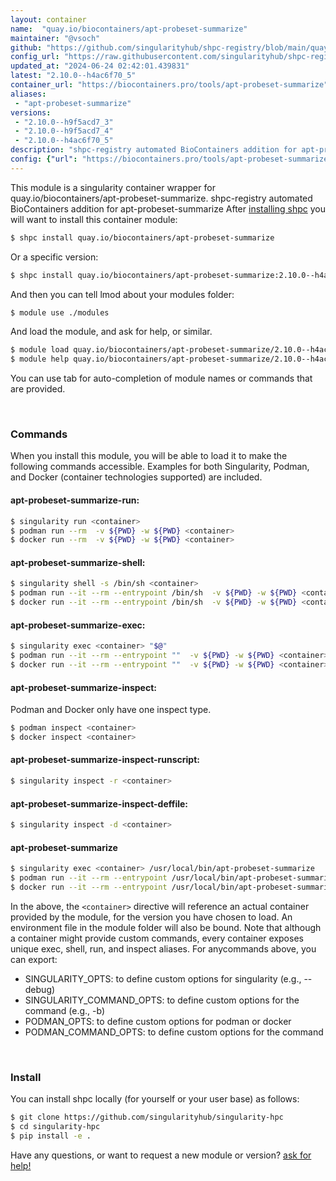```yaml
---
layout: container
name:  "quay.io/biocontainers/apt-probeset-summarize"
maintainer: "@vsoch"
github: "https://github.com/singularityhub/shpc-registry/blob/main/quay.io/biocontainers/apt-probeset-summarize/container.yaml"
config_url: "https://raw.githubusercontent.com/singularityhub/shpc-registry/main/quay.io/biocontainers/apt-probeset-summarize/container.yaml"
updated_at: "2024-06-24 02:42:01.439831"
latest: "2.10.0--h4ac6f70_5"
container_url: "https://biocontainers.pro/tools/apt-probeset-summarize"
aliases:
 - "apt-probeset-summarize"
versions:
 - "2.10.0--h9f5acd7_3"
 - "2.10.0--h9f5acd7_4"
 - "2.10.0--h4ac6f70_5"
description: "shpc-registry automated BioContainers addition for apt-probeset-summarize"
config: {"url": "https://biocontainers.pro/tools/apt-probeset-summarize", "maintainer": "@vsoch", "description": "shpc-registry automated BioContainers addition for apt-probeset-summarize", "latest": {"2.10.0--h4ac6f70_5": "sha256:6fec38aa2e1870bd60b04f6512ae12401bc5ba08eee86f40e142b2e51464cdeb"}, "tags": {"2.10.0--h9f5acd7_3": "sha256:9b0d8782daca43d81dd1e18752c012e435d24d45efe5fb0a17ef243ddefcd390", "2.10.0--h9f5acd7_4": "sha256:165e1e61b1fa5f0268378738fbeccebc5e7fa740140f5456131b4ecd621e10d6", "2.10.0--h4ac6f70_5": "sha256:6fec38aa2e1870bd60b04f6512ae12401bc5ba08eee86f40e142b2e51464cdeb"}, "docker": "quay.io/biocontainers/apt-probeset-summarize", "aliases": {"apt-probeset-summarize": "/usr/local/bin/apt-probeset-summarize"}}
---
```


This module is a singularity container wrapper for quay.io/biocontainers/apt-probeset-summarize.
shpc-registry automated BioContainers addition for apt-probeset-summarize
After [installing shpc](#install) you will want to install this container module:


```bash
$ shpc install quay.io/biocontainers/apt-probeset-summarize
```

Or a specific version:

```bash
$ shpc install quay.io/biocontainers/apt-probeset-summarize:2.10.0--h4ac6f70_5
```

And then you can tell lmod about your modules folder:

```bash
$ module use ./modules
```

And load the module, and ask for help, or similar.

```bash
$ module load quay.io/biocontainers/apt-probeset-summarize/2.10.0--h4ac6f70_5
$ module help quay.io/biocontainers/apt-probeset-summarize/2.10.0--h4ac6f70_5
```

You can use tab for auto-completion of module names or commands that are provided.

<br>

### Commands

When you install this module, you will be able to load it to make the following commands accessible.
Examples for both Singularity, Podman, and Docker (container technologies supported) are included.

#### apt-probeset-summarize-run:

```bash
$ singularity run <container>
$ podman run --rm  -v ${PWD} -w ${PWD} <container>
$ docker run --rm  -v ${PWD} -w ${PWD} <container>
```

#### apt-probeset-summarize-shell:

```bash
$ singularity shell -s /bin/sh <container>
$ podman run --it --rm --entrypoint /bin/sh  -v ${PWD} -w ${PWD} <container>
$ docker run --it --rm --entrypoint /bin/sh  -v ${PWD} -w ${PWD} <container>
```

#### apt-probeset-summarize-exec:

```bash
$ singularity exec <container> "$@"
$ podman run --it --rm --entrypoint ""  -v ${PWD} -w ${PWD} <container> "$@"
$ docker run --it --rm --entrypoint ""  -v ${PWD} -w ${PWD} <container> "$@"
```

#### apt-probeset-summarize-inspect:

Podman and Docker only have one inspect type.

```bash
$ podman inspect <container>
$ docker inspect <container>
```

#### apt-probeset-summarize-inspect-runscript:

```bash
$ singularity inspect -r <container>
```

#### apt-probeset-summarize-inspect-deffile:

```bash
$ singularity inspect -d <container>
```


#### apt-probeset-summarize

```bash
$ singularity exec <container> /usr/local/bin/apt-probeset-summarize
$ podman run --it --rm --entrypoint /usr/local/bin/apt-probeset-summarize   -v ${PWD} -w ${PWD} <container> -c " $@"
$ docker run --it --rm --entrypoint /usr/local/bin/apt-probeset-summarize   -v ${PWD} -w ${PWD} <container> -c " $@"
```



In the above, the `<container>` directive will reference an actual container provided
by the module, for the version you have chosen to load. An environment file in the
module folder will also be bound. Note that although a container
might provide custom commands, every container exposes unique exec, shell, run, and
inspect aliases. For anycommands above, you can export:

 - SINGULARITY_OPTS: to define custom options for singularity (e.g., --debug)
 - SINGULARITY_COMMAND_OPTS: to define custom options for the command (e.g., -b)
 - PODMAN_OPTS: to define custom options for podman or docker
 - PODMAN_COMMAND_OPTS: to define custom options for the command

<br>

### Install

You can install shpc locally (for yourself or your user base) as follows:

```bash
$ git clone https://github.com/singularityhub/singularity-hpc
$ cd singularity-hpc
$ pip install -e .
```

Have any questions, or want to request a new module or version? [ask for help!](https://github.com/singularityhub/singularity-hpc/issues)